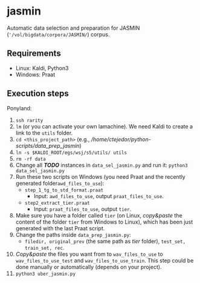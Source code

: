 
# jasmin

Automatic data selection and preparation for JASMIN (`'/vol/bigdata/corpora/JASMIN/`) corpus.

## Requirements
- Linux: Kaldi, Python3
- Windows: Praat


## Execution steps

Ponyland:

 1. `ssh rarity`
 2. `lm` (or you can activate your own lamachine). We need Kaldi to create a link to the `utils` folder.
 3. `cd <this_project_path>` (e.g., */home/ctejedor/python-scripts/data_prep_jasmin*)
 4. `ln -s $KALDI_ROOT/egs/wsj/s5/utils/ utils`
 5. `rm -rf data`
 6. Change all ***TODO*** instances in `data_sel_jasmin.py` and run it: `python3 data_sel_jasmin.py`
 7. Run these two scripts on Windows (you need Praat and the recently generated folder`awd_files_to_use`):
    - `step_1_tg_to_std_format.praat` 
      - Input: `awd_files_to_use`, output `praat_files_to_use`.
    - `step2_extract_tier.praat` 
      - Input: `praat_files_to_use`, output `tier`.
 8. Make sure you have a folder called `tier` (on Linux, *copy&paste* the content of the folder `tier` from Windows to Linux), which has been just generated with the last Praat script.
 9. Change the paths inside `data_prep_jasmin.py`: 
    - `filedir, original_prev` (the same path as *tier* folder), `test_set, train_set, rec`.
 10. *Copy&paste* the files you want from to `wav_files_to_use` to `wav_files_to_use_test` and `wav_files_to_use_train`. This step could be done manually or automatically (depends on your project).
 11. `python3 uber_jasmin.py`
